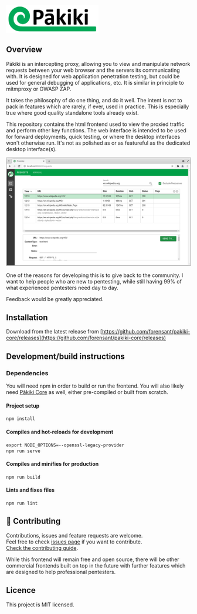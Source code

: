 <picture>
  <source media="(prefers-color-scheme: dark)" srcset="docs/resources/Banner-Dark.svg">
  <img alt="Text changing depending on mode. Light: 'So light!' Dark: 'So dark!'" src="docs/resources/Banner-Light.svg" width="50%">
</picture>

## Overview
Pākiki is an intercepting proxy, allowing you to view and manipulate network requests between your web browser and the servers its communicating with. It is designed for web application penetration testing, but could be used for general debugging of applications, etc. It is similar in principle to mitmproxy or OWASP ZAP.

It takes the philosophy of do one thing, and do it well. The intent is not to pack in features which are rarely, if ever, used in practice. This is especially true where good quality standalone tools already exist.

This repository contains the html frontend used to view the proxied traffic and perform other key functions.  The web interface is intended to be used for forward deployments, quick testing, or where the desktop interfaces won't otherwise run. It's not as polished as or as featureful as the dedicated desktop interface(s).

<img src="docs/resources/screenshot.png" />

One of the reasons for developing this is to give back to the community. I want to help people who are new to pentesting, while still having 99% of what experienced pentesters need day to day.

Feedback would be greatly appreciated.

## Installation
Download from the latest release from [https://github.com/forensant/pakiki-core/releases](https://github.com/forensant/pakiki-core/releases)

## Development/build instructions

### Dependencies
You will need npm in order to build or run the frontend. You will also likely need [Pākiki Core](https://github.com/forensant/pakiki-core/releases) as well, either pre-compiled or built from scratch.

#### Project setup
```
npm install
```

#### Compiles and hot-reloads for development
```
export NODE_OPTIONS=--openssl-legacy-provider
npm run serve
```

#### Compiles and minifies for production
```
npm run build
```

#### Lints and fixes files
```
npm run lint
```

## 🤝 Contributing

Contributions, issues and feature requests are welcome.<br />
Feel free to check [issues page](https://github.com/forensant/pakiki-frontend-html/issues) if you want to contribute.<br />
[Check the contributing guide](https://github.com/forensant/pakiki-core/CONTRIBUTING.md).<br />

While this frontend will remain free and open source, there will be other commercial frontends built on top in the future with further features which are designed to help professional pentesters.

## Licence
This project is MIT licensed.
